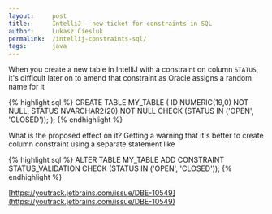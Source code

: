 ```yaml
---
layout:     post
title:      IntelliJ - new ticket for constraints in SQL
author:		Lukasz Ciesluk
permalink:  /intellij-constraints-sql/
tags:		java
---
```


When you create a new table in IntelliJ with a constraint on column `STATUS`, it's difficult later on to amend that constraint as Oracle assigns a random name for it

{% highlight sql %}
CREATE TABLE MY_TABLE (
  ID                  NUMERIC(19,0)      NOT NULL,
  STATUS              NVARCHAR2(20)      NOT NULL CHECK (STATUS IN ('OPEN', 'CLOSED'));
);
{% endhighlight %}

What is the proposed effect on it? Getting a warning that it's better to create column constraint using a separate statement like

{% highlight sql %}
ALTER TABLE MY_TABLE ADD CONSTRAINT STATUS_VALIDATION CHECK (STATUS IN ('OPEN', 'CLOSED'));
{% endhighlight %}

[https://youtrack.jetbrains.com/issue/DBE-10549](https://youtrack.jetbrains.com/issue/DBE-10549)
